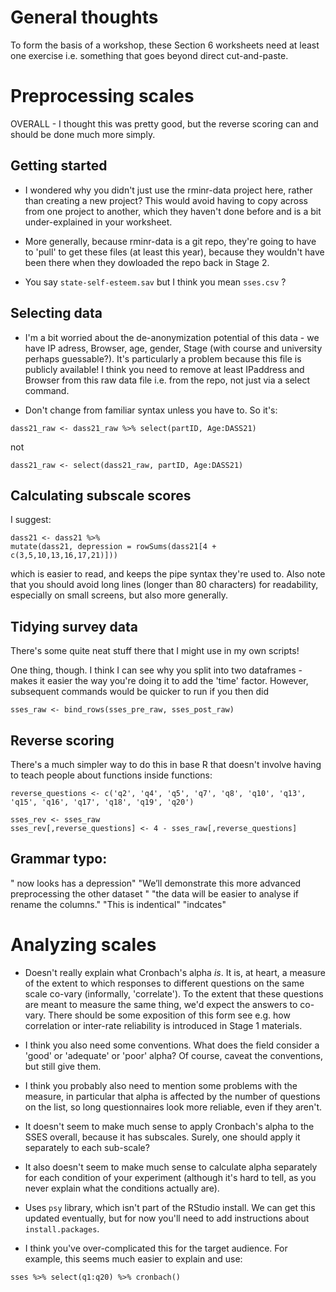 # General thoughts

To form the basis of a workshop, these Section 6 worksheets need at least one exercise i.e. something that goes beyond direct cut-and-paste.


# Preprocessing scales

OVERALL - I thought this was pretty good, but the reverse scoring can and should be done much more simply.

## Getting started

- I wondered why you didn't just use the rminr-data project here, rather than creating a new project? This would avoid having to copy across from one project to another, which they haven't done before and is a bit under-explained in your worksheet.

- More generally, because rminr-data is a git repo, they're going to have to 'pull' to get these files (at least this year), because they wouldn't have been there when they dowloaded the repo back in Stage 2. 

- You say `state-self-esteem.sav` but I think you mean `sses.csv` ?

## Selecting data

- I'm a bit worried about the de-anonymization potential of this data - we have IP adress, Browser, age, gender, Stage (with course and university perhaps guessable?). It's particularly a problem because this file is publicly available! I think you need to remove at least IPaddress and Browser from this raw data file i.e. from the repo, not just via a select command.

- Don't change from familiar syntax unless you have to. So it's:

`dass21_raw <- dass21_raw %>% select(partID, Age:DASS21)`

not

`dass21_raw <- select(dass21_raw, partID, Age:DASS21)`

## Calculating subscale scores

I suggest:

```
dass21 <- dass21 %>% 
mutate(dass21, depression = rowSums(dass21[4 + c(3,5,10,13,16,17,21)]))
```

which is easier to read, and keeps the pipe syntax they're used to. Also note that you should avoid long lines (longer than 80 characters) for readability, especially on small screens, but also more generally.

## Tidying survey data

There's some quite neat stuff there that I might use in my own scripts!

One thing, though. I think I can see why you split into two dataframes - makes it easier the way you're doing it to add the 'time' factor. However, subsequent commands would be quicker to run if you then did

```
sses_raw <- bind_rows(sses_pre_raw, sses_post_raw)
```

## Reverse scoring

There's a much simpler way to do this in base R that doesn't involve having to teach people about functions inside functions:

```
reverse_questions <- c('q2', 'q4', 'q5', 'q7', 'q8', 'q10', 'q13', 'q15', 'q16', 'q17', 'q18', 'q19', 'q20')

sses_rev <- sses_raw
sses_rev[,reverse_questions] <- 4 - sses_raw[,reverse_questions]
```

## Grammar typo: 

" now looks has a depression"
"We’ll demonstrate this more advanced preprocessing the other dataset "
"the data will be easier to analyse if rename the columns."
"This is indentical"
"indcates"

# Analyzing scales

- Doesn't really explain what Cronbach's alpha _is_. It is, at heart, a measure of the extent to which responses to different questions on the same scale co-vary (informally, 'correlate'). To the extent that these questions are meant to measure the same thing, we'd expect the answers to co-vary. There should be some exposition of this form see e.g. how correlation or inter-rate reliability is introduced in Stage 1 materials. 

- I think you also need some conventions. What does the field consider a 'good' or 'adequate' or 'poor' alpha? Of course, caveat the conventions, but still give them. 

- I think you probably also need to mention some problems with the measure, in particular that alpha is affected by the number of questions on the list, so long questionnaires look more reliable, even if they aren't. 

- It doesn't seem to make much sense to apply Cronbach's alpha to the SSES overall, because it has subscales. Surely, one should apply it separately to each sub-scale?

- It also doesn't seem to make much sense to calculate alpha separately for each condition of your experiment (although it's hard to tell, as you never explain what the conditions actually are).

- Uses `psy` library, which isn't part of the RStudio install. We can get this updated eventually, but for now you'll need to add instructions about `install.packages`. 

- I think you've over-complicated this for the target audience. For example, this seems much easier to explain and use:

```
sses %>% select(q1:q20) %>% cronbach()
```
